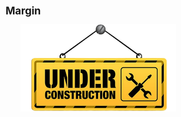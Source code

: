# Margin

<figure><img src="../../.gitbook/assets/underConstruction.png" alt=""><figcaption></figcaption></figure>
